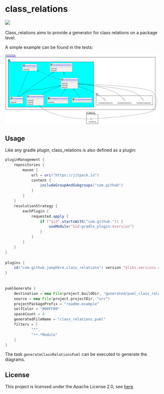# class_relations

[![](https://jitpack.io/v/janphkre/class_relations.svg)](https://jitpack.io/#janphkre/class_relations)

Class_relations aims to provide a generator for class relations on a package level.

A simple example can be found in the tests:

[![](readme_generated_example.svg)](library/src/test/resources/generator/basic_example_result.puml)

## Usage

Like any gradle plugin, class_relations is also defined as a plugin:

```groovy
pluginManagement {
    repositories {
        maven {
            url = uri("https://jitpack.io")
            content {
                includeGroupAndSubgroups("com.github")
            }
        }
    }
    resolutionStrategy {
        eachPlugin {
            requested.apply {
                if ("$id".startsWith("com.github.")) {
                    useModule("$id:gradle_plugin:$version")
                }
            }
        }
    }
}

plugins {
    id("com.github.janphkre.class_relations") version "$libs.versions.classRelationsPlugin"
}


pumlGenerate {
    destination = new File(project.buildDir, "generated/puml_class_relations")
    source = new File(project.projectDir, "src")
    projectPackagePrefix = "readme.example"
    selfColor = "#00FF00"
    spaceCount = 4
    generatedFileName = "class_relations.puml"
    filters = [
            "*",
            "**.*Module"
    ]
}
```

The task `generateClassRelationsPuml` can be executed to generate the diagrams.

## License

This project is licensed under the Apache License 2.0, see [here](LICENSE).